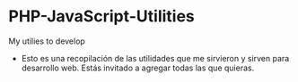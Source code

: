 # PHP-JavaScript-Utilities
My utilies to develop

- Esto es una recopilación de las utilidades que me sirvieron y sirven para desarrollo web. Estás invitado a agregar todas las que quieras.
